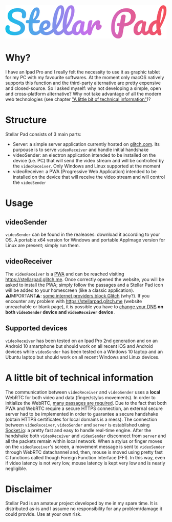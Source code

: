 <img src="./images/logo.svg">

# Why?
I have an Ipad Pro and I really felt the necessity to use it as graphic tablet for my PC with my favourite softwares. At the moment only macOS natively supports this function and the third-party alternative are pretty expensive and closed-source. So I asked myself: why not developing a simple, open and cross-platform alternative? Why not take advantage of all the modern web technologies (see chapter ["A little bit of technical information"](#a-little-bit-of-technical-information))?

# Structure
Stellar Pad consists of 3 main parts:
- Server: a simple server application currently hosted on [glitch.com](https://stellarpad.glitch.me). Its purpouse is to serve `videoReceiver` and handle initial handshake
- videoSender: an electron application intended to be installed on the device (i.e. PC) that will send the video stream and will be controlled by the `videoReceiver`. Only Windows and Linux supported at the moment
- videoReceiver: a PWA (Progressive Web Application) intended to be installed on the device that will receive the video stream and will control the `videoSender`

# Usage
## videoSender
`videoSender` can be found in the realeases: download it according to your OS. A portable x64 version for Windows and portable AppImage version for Linux are present; simply run them.

## videoReceiver
The `videoReceiver` is a [PWA](https://developer.mozilla.org/en-US/docs/Web/Progressive_web_apps) and can be reached visiting https://stellarpad.glitch.me. Once correctly opened the website, you will be asked to install the PWA; simply follow the passages and a Stellar Pad icon will be added to your homescreen (like a classic application).
⚠IMPORTANT⚠: [some internet providers block Glitch](https://support.glitch.com/t/i-cant-see-any-glitch-me-project/13992/2) (why?). If you encounter any problem with https://stellarpad.glitch.me (website unreachable or blank page), it is possible you have to [change your DNS](https://developers.google.com/speed/public-dns/docs/using) <b> on both `videoSender` device and `videoReceiver` device </b>.

## Supported devices
`videoReceiver` has been tested on an Ipad Pro 2nd generation and on an Android 10 smartphone but should work on all recent iOS and Android devices while `videoSender` has been tested on a Windows 10 laptop and an Ubuntu laptop but should work on all recent Windows and Linux devices.

# A little bit of technical information
The communication between `videoReceiver` and `videoSender` uses a <b>local</b> WebRTC for both video and data (finger/stylus movements). In order to initialize the WebRTC, [many passages are required](https://developer.mozilla.org/en-US/docs/Web/API/WebRTC_API/Simple_RTCDataChannel_sample). Due to the fact that both PWA and WebRTC require a secure HTTPS connection, an external secure server had to be implemented in order to guarantee a secure handshake (obtain HTTPS certificates for local domains is a mess). The connection between `videoReceiver`, `videoSender` and `server` is established using [Socket.io](https://socket.io/): a pretty fast and easy to handle real-time engine. After the handshake both `videoReceiver` and `videoSender` disconnect from `server` and all the packets remain within local network. 
When a stylus or finger moves on the `videoReceiver`'s screen, a movement message is sent to `videoSender` through WebRTC datachannel and, then, mouse is moved using pretty fast C functions called though Foreign Function Interface (FFI). In this way, even if video latency is not very low, mouse latency is kept very low and is nearly negligible.

# Disclaimer
Stellar Pad is an amateur project developed by me in my spare time. It is distributed as-is and I assume no responsibility for any problem/damage it could provide. Use at your own risk.